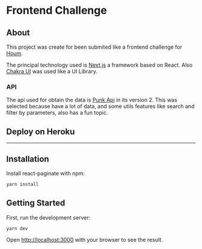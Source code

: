 # Frontend Challenge

## About
This project was create for been submited like a frontend challenge for [Houm](https://houm.com/cl).

The principal technology used is [Next.js](https://nextjs.org/) a framework based on React. Also [Chakra UI](https://chakra-ui.com/) was used like a UI Library.

### API
The api used for obtain the data is [Punk Api](https://punkapi.com/) in its version 2. This was selected because have a lot of data, and some utils features like search and filter by parameters, also has a fun topic.

## Deploy on Heroku
----

## Installation
Install react-paginate with npm:
```bash
yarn install
```

## Getting Started

First, run the development server:

```bash
yarn dev
```

Open [http://localhost:3000](http://localhost:3000) with your browser to see the result.


